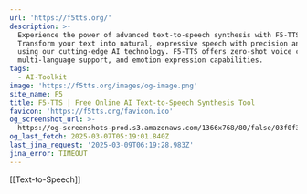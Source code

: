 ```yaml
---
url: 'https://f5tts.org/'
description: >-
  Experience the power of advanced text-to-speech synthesis with F5-TTS.
  Transform your text into natural, expressive speech with precision and ease
  using our cutting-edge AI technology. F5-TTS offers zero-shot voice cloning,
  multi-language support, and emotion expression capabilities.
tags:
  - AI-Toolkit
image: 'https://f5tts.org/images/og-image.png'
site_name: F5
title: F5-TTS | Free Online AI Text-to-Speech Synthesis Tool
favicon: 'https://f5tts.org/favicon.ico'
og_screenshot_url: >-
  https://og-screenshots-prod.s3.amazonaws.com/1366x768/80/false/03f0f364a8b9acc81b0620e4e8f4934480def2f56953c486186d90090397aa24.jpeg
og_last_fetch: 2025-03-07T05:19:01.840Z
last_jina_request: '2025-03-09T06:19:28.983Z'
jina_error: TIMEOUT
---
```

[[Text-to-Speech]]

